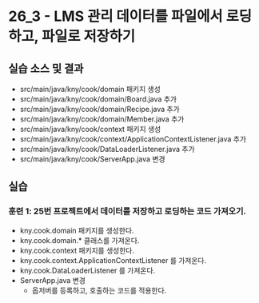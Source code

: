 # 26_3 - LMS 관리 데이터를 파일에서 로딩하고, 파일로 저장하기 


## 실습 소스 및 결과

- src/main/java/kny/cook/domain 패키지 생성
- src/main/java/kny/cook/domain/Board.java 추가
- src/main/java/kny/cook/domain/Recipe.java 추가
- src/main/java/kny/cook/domain/Member.java 추가
- src/main/java/kny/cook/context 패키지 생성
- src/main/java/kny/cook/context/ApplicationContextListener.java 추가
- src/main/java/kny/cook/DataLoaderListener.java 추가
- src/main/java/kny/cook/ServerApp.java 변경

## 실습  

### 훈련 1: 25번 프로젝트에서 데이터를 저장하고 로딩하는 코드 가져오기.

- kny.cook.domain 패키지를 생성한다.
- kny.cook.domain.* 클래스를 가져온다.
- kny.cook.context 패키지를 생성한다.
- kny.cook.context.ApplicationContextListener 를 가져온다.
- kny.cook.DataLoaderListener 를 가져온다.
- ServerApp.java 변경
  - 옵저버를 등록하고, 호출하는 코드를 적용한다.

